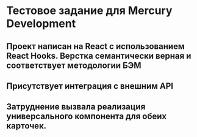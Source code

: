 # Тестовое задание для Mercury Development

## Проект написан на React с использованием React Hooks. Верстка семантически верная и соответствует методологии БЭМ
## Присутствует интеграция с внешним API
## Затруднение вызвала реализация универсального компонента для обеих карточек.